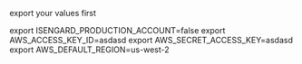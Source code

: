 export your values first



export ISENGARD_PRODUCTION_ACCOUNT=false
export AWS_ACCESS_KEY_ID=asdasd
export AWS_SECRET_ACCESS_KEY=asdasd
export AWS_DEFAULT_REGION=us-west-2